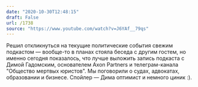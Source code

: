 ```yaml
---
date: "2020-10-30T12:48:15"
draft: False
url: /1738
source: "https://www.youtube.com/watch?v=J6YAf__79qs"
---
```


Решил откликнуться на текущие политические события свежим подкастом — вообще-то в планах стояла беседа с другим гостем, но именно сегодня показалось, что лучше выложить запись подкаста с Димой Гадомским, основателем Axon Partners и телеграм-канала "Общество мертвых юристов". Мы поговорили о судах, адвокатах, образовании и бизнесе. Спойлер — Дима оптимист и немного циник :).
